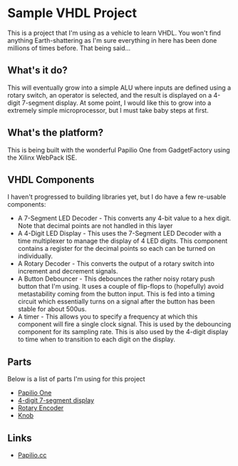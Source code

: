 # Sample VHDL Project

This is a project that I'm using as a vehicle to learn VHDL. You won't find anything Earth-shattering as I'm sure everything in here has been done millions of times before. That being said...

## What's it do?

This will eventually grow into a simple ALU where inputs are defined using a rotary switch, an operator is selected, and the result is displayed on a 4-digit 7-segment display. At some point, I would like this to grow into a extremely simple microprocessor, but I must take baby steps at first.

## What's the platform?

This is being built with the wonderful Papilio One from GadgetFactory using the Xilinx WebPack ISE.

## VHDL Components

I haven't progressed to building libraries yet, but I do have a few re-usable components:

* A 7-Segment LED Decoder - This converts any 4-bit value to a hex digit. Note that decimal points are not handled in this layer
* A 4-Digit LED Display - This uses the 7-Segment LED Decoder with a time multiplexer to manage the display of 4 LED digits. This component contains a register for the decimal points so each can be turned on individually.
* A Rotary Decoder - This converts the output of a rotary switch into increment and decrement signals.
* A Button Debouncer - This debounces the rather noisy rotary push button that I'm using. It uses a couple of flip-flops to (hopefully) avoid metastability coming from the button input. This is fed into a timing circuit which essentially turns on a signal after the button has been stable for about 500us.
* A timer - This allows you to specify a frequency at which this component will fire a single clock signal. This is used by the debouncing component for its sampling rate. This is also used by the 4-digit display to time when to transition to each digit on the display.

## Parts

Below is a list of parts I'm using for this project

* [Papilio One](http://www.gadgetfactory.net)
* [4-digit 7-segment display](http://www.sparkfun.com/products/9481)
* [Rotary Encoder](http://www.sparkfun.com/products/9117)
* [Knob](http://www.sparkfun.com/products/8828)

## Links

* [Papilio.cc](http://papilio.cc/)

